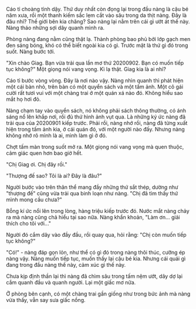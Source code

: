 Cáo tỉ choàng tỉnh dậy. Thứ duy nhất còn đọng lại trong đầu nàng là cậu bé năm xưa, rồi một thanh kiếm sắc lẹm cắt vào sâu trong da thịt nàng. Đây là đâu nhỉ? Thế giới bên kia chăng? Sao nàng lại nằm trên cái gì ướt át thế này. Nàng tháo những sợi dây quanh mình ra.

Phòng nàng đang nằm cũng thật lạ. Thành phòng bao phủ bởi lớp gạch men đen sáng bóng, khó có thể biết ngoài kia có gì. Trước mặt là thứ gì đó trong suốt. Nàng bước tới.

"Xin chào Giag. Bạn vừa trải qua lần mơ thứ 20200902. Bạn có muốn tiếp tục không?" Một giọng nói vang vọng. Kì lạ thật. Giag kia là ai nhỉ?

Cáo tỉ bước vòng vòng. Đây là nơi nào vậy. Nàng nhìn quanh thì phát hiện một cái bàn nhỏ, trên bàn có một quyển sách và một tấm ảnh. Một cô gái cười rất tươi vui với một chàng trai ở một quán xá nào đó. Không hiểu sao mắt họ hơi đỏ.

Nàng chạm tay vào quyển sách, nó không phải sách thông thường, có ánh sáng nổ lên khắp nơi, rồi đủ thứ hình ảnh vụt qua. Là những ký ức nàng đã trải qua của 20200901 kiếp trước. Phải rồi, nàng nhớ rồi, nàng đã từng xuất hiện trong tấm ảnh kia, ở cái quán đó, với một người nào đấy. Nhưng nàng không nhớ rõ mình là ai, mình làm gì ở đó.

Chợt tấm màn trong suốt mở ra. Một giọng nói vang vọng mà quen thuộc, cảm giác quen hơn bao giờ hết.

"Chị Giag ơi. Chị đây rồi."

"Thượng đế sao? Tôi là ai? Đây là đâu?"

Người bước vào trên thân thể mang đầy những thứ sắt thép, dường như "thượng đế" cũng vừa trải qua binh loạn như nàng. "Chị đã tìm thấy thứ mình mong cầu chưa?"

Bỗng kí ức nổi lên trong lòng, hàng triệu kiếp trước đó. Nước mắt nàng chảy ra mà nàng cũng chả hiểu tại sao nữa. Nàng khẩn khoản, "Làm ơn... giải thích cho tôi với..."

Người đó cắm dây vào đầy đầu, rồi quay qua, hỏi rằng: "Chị còn muốn tiếp tục không?"

"Có!" - nàng đáp gọn lỏn, như thể có gì đó trong nàng thôi thúc, cưỡng ép nàng vậy. Nàng muốn tiếp tục, muốn thấy lại cậu bé kia. Nhưng cái quái gì đang trong đầu nàng thế này, cảm xúc gì thế này.

Chưa kịp định thần lại thì nàng đã chìm sâu trong tấm nệm ướt, dây dợ lại cắm quanh đầu và quanh người. Lại một giấc mơ nữa.

Ở phòng bên cạnh, có một chàng trai gần giống như trong bức ảnh mà nàng vừa thấy, vẫn say sưa giấc nồng.